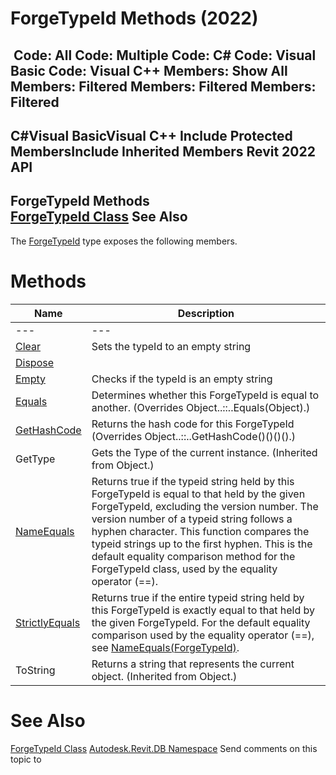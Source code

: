 # ForgeTypeId Methods (2022)

﻿
 Code: All Code: Multiple Code: C# Code: Visual Basic Code: Visual C++  Members: Show All Members: Filtered Members: Filtered Members: Filtered   
---  
C#Visual BasicVisual C++
Include Protected MembersInclude Inherited Members
Revit 2022 API  
---  
ForgeTypeId Methods  
[ForgeTypeId Class](d9fcf276-9566-de83-2b0b-d89b65ccc8af.md "ForgeTypeId Class") See Also  
---  
The [ForgeTypeId](d9fcf276-9566-de83-2b0b-d89b65ccc8af.md "ForgeTypeId Class") type exposes the following members.
# Methods
| Name | Description |
| --- | --- |
| --- | --- | --- |
| [Clear](a8c4f11f-34cc-ef47-9501-9d7012b37d01.md "Clear Method") | Sets the typeId to an empty string |
| [Dispose](daba102f-ed84-269e-5aba-cddad3588e88.md "Dispose Method") |
| [Empty](91ad316c-109c-7295-af34-c61d1bfaa2ec.md "Empty Method") | Checks if the typeId is an empty string |
| [Equals](89ffea83-f105-0468-af9b-eb00d5de1b97.md "Equals Method") | Determines whether this ForgeTypeId is equal to another.  (Overrides Object..::..Equals(Object).) |
| [GetHashCode](1d1a018e-d28f-a4bd-f793-f483a1eb2e44.md "GetHashCode Method") | Returns the hash code for this ForgeTypeId  (Overrides Object..::..GetHashCode()()()().) |
| GetType | Gets the Type of the current instance. (Inherited from Object.) |
| [NameEquals](b5c290aa-702e-6f2c-8873-7d66cdf9522c.md "NameEquals Method") | Returns true if the typeid string held by this ForgeTypeId is equal to that held by the given ForgeTypeId, excluding the version number. The version number of a typeid string follows a hyphen character. This function compares the typeid strings up to the first hyphen. This is the default equality comparison method for the ForgeTypeId class, used by the equality operator (==). |
| [StrictlyEquals](adb6c8db-fc41-8f05-f400-0e655acae9f4.md "StrictlyEquals Method") | Returns true if the entire typeid string held by this ForgeTypeId is exactly equal to that held by the given ForgeTypeId. For the default equality comparison used by the equality operator (==), see [NameEquals(ForgeTypeId)](b5c290aa-702e-6f2c-8873-7d66cdf9522c.md "NameEquals Method"). |
| ToString | Returns a string that represents the current object. (Inherited from Object.) |

# See Also
[ForgeTypeId Class](d9fcf276-9566-de83-2b0b-d89b65ccc8af.md "ForgeTypeId Class")
[Autodesk.Revit.DB Namespace](87546ba7-461b-c646-cbb1-2cb8f5bff8b2.md "Autodesk.Revit.DB Namespace")
Send comments on this topic to 